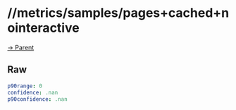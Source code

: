 
# //metrics/samples/pages+cached+nointeractive

[→ Parent](../..)


## Raw


```yaml
p90range: 0
confidence: .nan
p90confidence: .nan

```

